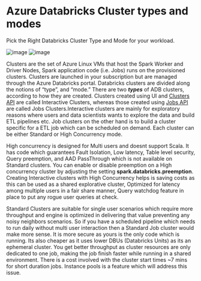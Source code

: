 #  Azure Databricks Cluster types and modes

Pick the Right Databricks Cluster Type and Mode for your workload.

![image](https://user-images.githubusercontent.com/22504173/93029745-8d011700-f5eb-11ea-83db-54de6ffc04da.png)
![image](https://user-images.githubusercontent.com/22504173/93029756-a30ed780-f5eb-11ea-9403-587b7b942185.png)

Clusters are the set of Azure Linux VMs that host the Spark Worker and Driver Nodes, Spark application code (i.e. Jobs) runs on the provisioned clusters. Clusters are launched in your subscription but are managed through the Azure Databricks portal. Databricks clusters are divided along the notions of “type”, and “mode.” There are two ***types*** of ADB clusters, according to how they are created. Clusters created using UI and [Clusters API](https://docs.databricks.com/api/latest/clusters.html) are called Interactive Clusters, whereas those created using [Jobs API](https://docs.databricks.com/api/latest/jobs.html) are called Jobs Clusters.Interactive clusters are mainly for exploratory reasons where users and data scientists wants to explore the data and build ETL pipelines etc. Job clusters on the other hand is to build a cluster specific for a ETL job which can be scheduled on demand. Each cluster can be either Standard or High Concurrency mode. 

High concurrency is designed for Multi users and doesnt support Scala. It has code which guarantees Fault Isolation, Low latency, Table level security, Query preemption, and AAD PassThrough which is not available on Standard clusters. You can enable or disable preemption on a High concurrency cluster by adjusting the setting **spark.databricks.preemption**. Creating Interactive clusters with High Concurrency helps is saving costs as this can be used as a shared explorative cluster, Optimized for latency among multiple users in a fair share manner, Query watchdog feature in place to put any rogue user queries at check. 

Standard Clusters are suitable for single user scenarios  which require more throughput and engine is optimized in delivering that value preventing any noisy neighbors scenarios. So if you have a scheduled pipeline which needs to run daily without multi user interaction then a Standard Job cluster would make more sense. It is more secure as yours is the only code which is running. Its also cheaper as it uses lower DBUs (Databricks Units) as its an ephemeral cluster. You get better throughput as cluster resources are only dedicated to one job, making the job finish faster while running in a shared environment. There is a cost involved with the cluster start times ~7 mins for short duration jobs. Instance pools is a feature which will address this issue.

